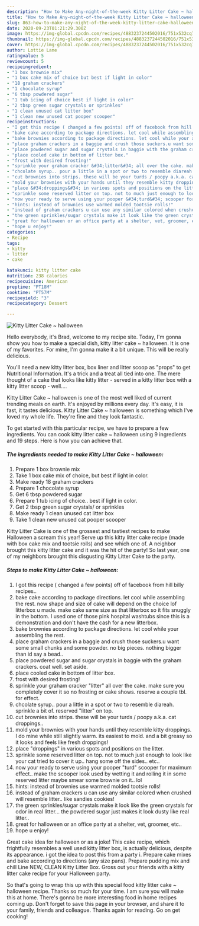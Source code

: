 ```yaml
---
description: "How to Make Any-night-of-the-week Kitty Litter Cake ~ halloween"
title: "How to Make Any-night-of-the-week Kitty Litter Cake ~ halloween"
slug: 863-how-to-make-any-night-of-the-week-kitty-litter-cake-halloween
date: 2020-09-23T01:21:29.300Z
image: https://img-global.cpcdn.com/recipes/4883237244502016/751x532cq70/kitty-litter-cake-halloween-recipe-main-photo.jpg
thumbnail: https://img-global.cpcdn.com/recipes/4883237244502016/751x532cq70/kitty-litter-cake-halloween-recipe-main-photo.jpg
cover: https://img-global.cpcdn.com/recipes/4883237244502016/751x532cq70/kitty-litter-cake-halloween-recipe-main-photo.jpg
author: Lottie Lane
ratingvalue: 5
reviewcount: 5
recipeingredient:
- "1 box brownie mix"
- "1 box cake mix of choice but best if light in color"
- "18 graham crackers"
- "1 chocolate syrup"
- "6 tbsp powdered sugar"
- "1 tub icing of choice best if light in color"
- "2 tbsp green sugar crystals or sprinkles"
- "1 clean unused cat litter box"
- "1 clean new unused cat pooper scooper"
recipeinstructions:
- "I got this recipe ( changed a few points) off of facebook from hill billy recipes.."
- "bake cake according to package directions. let cool while assembling the rest. now shape and size of cake will depend on the choice lof litterbox u made. make cake same size as that litterbox so it fits snuggly in the bottom. I used one of those pink hospital washtubs since this is a demonstration and don&#39;t have the cash for a new litterbox."
- "bake brownies according to package directions. let cool while your assembling the rest."
- "place graham crackers in a baggie and crush those suckers.u want some small chunks and some powder. no big pieces. nothing bigger than id say a bead.."
- "place powdered sugar and sugar crystals in baggie with the graham crackers. coat well. set aside."
- "place cooled cake in bottom of litter box."
- "frost with desired frosting!"
- "sprinkle your graham cracker &#34;litter&#34; all over the cake. make sure you completely cover it so no frosting or cake shows. reserve a couple tbl. for effect."
- "chcolate syrup.. pour a little in a spot or two to resemble diareah. sprinkle a bit of. reserved &#34;litter&#34; on top."
- "cut brownies into strips. these will be your turds / poopy a.k.a. cat droppings.."
- "mold your brownies with your hands until they resemble kitty droppings. I do mine while still slightly warm. its easiest to mold. and a bit greasy so it looks and feels like fresh droppings!"
- "place &#34;droppings&#34; in various spots and positions on the litter."
- "sprinkle some reserved litter on top. not to much just enough to look like your cat tried to cover it up.. hang some off the sides.. etc.."
- "now your ready to serve using your pooper &#34;turd&#34; scooper for maximum effect.. make the scooper look used by wetting it and rolling it in some reserved litter maybe smear some brownie on it.. lol"
- "hints: instead of brownies use warmed molded tootsie rolls!"
- "instead of graham crackers u can use any similar colored when crushed will resemble litter.. like sandies cookies!"
- "the green sprinkles/sugar crystals make it look like the green crystals for odor in real litter... the powdered sugar just makes it look dusty like real litter.."
- "great for halloween or an office party at a shelter, vet, groomer, etc.."
- "hope u enjoy!"
categories:
- Recipe
tags:
- kitty
- litter
- cake

katakunci: kitty litter cake 
nutrition: 238 calories
recipecuisine: American
preptime: "PT18M"
cooktime: "PT57M"
recipeyield: "3"
recipecategory: Dessert

---
```



![Kitty Litter Cake ~ halloween](https://img-global.cpcdn.com/recipes/4883237244502016/751x532cq70/kitty-litter-cake-halloween-recipe-main-photo.jpg)

Hello everybody, it's Brad, welcome to my recipe site. Today, I'm gonna show you how to make a special dish, kitty litter cake ~ halloween. It is one of my favorites. For mine, I'm gonna make it a bit unique. This will be really delicious.

You&#39;ll need a new kitty litter box, box liner and litter scoop as &#34;props&#34; to get Nutritional Information. It&#39;s a trick and a treat all tied into one. The mere thought of a cake that looks like kitty litter - served in a kitty litter box with a kitty litter scoop - well….

Kitty Litter Cake ~ halloween is one of the most well liked of current trending meals on earth. It's enjoyed by millions every day. It's easy, it is fast, it tastes delicious. Kitty Litter Cake ~ halloween is something which I've loved my whole life. They're fine and they look fantastic.


To get started with this particular recipe, we have to prepare a few ingredients. You can cook kitty litter cake ~ halloween using 9 ingredients and 19 steps. Here is how you can achieve that.

<!--inarticleads1-->

##### The ingredients needed to make Kitty Litter Cake ~ halloween:

1. Prepare 1 box brownie mix
1. Take 1 box cake mix of choice, but best if light in color.
1. Make ready 18 graham crackers
1. Prepare 1 chocolate syrup
1. Get 6 tbsp powdered sugar
1. Prepare 1 tub icing of choice.. best if light in color.
1. Get 2 tbsp green sugar crystals/ or sprinkles
1. Make ready 1 clean unused cat litter box
1. Take 1 clean new unused cat pooper scooper


Kitty Litter Cake is one of the grossest and tastiest recipes to make Halloween a scream this year! Serve up this kitty litter cake recipe (made with box cake mix and tootsie rolls) and see which one of. A neighbor brought this kitty litter cake and it was the hit of the party! So last year, one of my neighbors brought this disgusting Kitty Litter Cake to the party. 

<!--inarticleads2-->

##### Steps to make Kitty Litter Cake ~ halloween:

1. I got this recipe ( changed a few points) off of facebook from hill billy recipes..
1. bake cake according to package directions. let cool while assembling the rest. now shape and size of cake will depend on the choice lof litterbox u made. make cake same size as that litterbox so it fits snuggly in the bottom. I used one of those pink hospital washtubs since this is a demonstration and don&#39;t have the cash for a new litterbox.
1. bake brownies according to package directions. let cool while your assembling the rest.
1. place graham crackers in a baggie and crush those suckers.u want some small chunks and some powder. no big pieces. nothing bigger than id say a bead..
1. place powdered sugar and sugar crystals in baggie with the graham crackers. coat well. set aside.
1. place cooled cake in bottom of litter box.
1. frost with desired frosting!
1. sprinkle your graham cracker &#34;litter&#34; all over the cake. make sure you completely cover it so no frosting or cake shows. reserve a couple tbl. for effect.
1. chcolate syrup.. pour a little in a spot or two to resemble diareah. sprinkle a bit of. reserved &#34;litter&#34; on top.
1. cut brownies into strips. these will be your turds / poopy a.k.a. cat droppings..
1. mold your brownies with your hands until they resemble kitty droppings. I do mine while still slightly warm. its easiest to mold. and a bit greasy so it looks and feels like fresh droppings!
1. place &#34;droppings&#34; in various spots and positions on the litter.
1. sprinkle some reserved litter on top. not to much just enough to look like your cat tried to cover it up.. hang some off the sides.. etc..
1. now your ready to serve using your pooper &#34;turd&#34; scooper for maximum effect.. make the scooper look used by wetting it and rolling it in some reserved litter maybe smear some brownie on it.. lol
1. hints: instead of brownies use warmed molded tootsie rolls!
1. instead of graham crackers u can use any similar colored when crushed will resemble litter.. like sandies cookies!
1. the green sprinkles/sugar crystals make it look like the green crystals for odor in real litter... the powdered sugar just makes it look dusty like real litter..
1. great for halloween or an office party at a shelter, vet, groomer, etc..
1. hope u enjoy!


Great cake idea for halloween or as a joke! This cake recipe, which frightfully resembles a well used kitty litter box, is actually delicious, despite its appearance. i got the idea to post this from a party i. Prepare cake mixes and bake according to directions (any size pans). Prepare pudding mix and chill Line NEW, CLEAN Kitty Litter Box. Gross out your friends with a kitty litter cake recipe for your Halloween party. 

So that's going to wrap this up with this special food kitty litter cake ~ halloween recipe. Thanks so much for your time. I am sure you will make this at home. There's gonna be more interesting food in home recipes coming up. Don't forget to save this page in your browser, and share it to your family, friends and colleague. Thanks again for reading. Go on get cooking!
